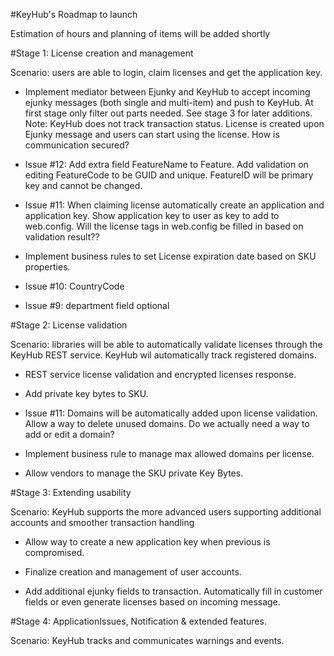 #KeyHub's Roadmap to launch

Estimation of hours and planning of items will be added shortly


#Stage 1: License creation and management

Scenario: users are able to login, claim licenses and get the application key.


* Implement mediator between Ejunky and KeyHub to accept incoming ejunky messages (both single and multi-item) and push to KeyHub. At first stage only filter out parts needed. See stage 3 for later additions. 
Note: KeyHub does not track transaction status. License is created upon Ejunky message and users can start using the license.
How is communication secured?

* Issue #12: Add extra field FeatureName to Feature. Add validation on editing FeatureCode to be GUID and unique. FeatureID will be primary key and cannot be changed.

* Issue #11: When claiming license automatically create an application and application key. Show application key to user as key to add to web.config. Will the license tags in web.config be filled in based on validation result??  

* Implement business rules to set License expiration date based on SKU properties.

* Issue #10: CountryCode

* Issue #9: department field optional


#Stage 2: License validation

Scenario: libraries will be able to automatically validate licenses through the KeyHub REST service. KeyHub wil automatically track registered domains.

* REST service license validation and encrypted licenses response.

* Add private key bytes to SKU.

* Issue #11: Domains will be automatically added upon license validation. Allow a way to delete unused domains. Do we actually need a way to add or edit a domain?

* Implement business rule to manage max allowed domains per license.

* Allow vendors to manage the SKU private Key Bytes.


#Stage 3: Extending usability

Scenario: KeyHub supports the more advanced users supporting additional accounts and smoother transaction handling

* Allow way to create a new application key when previous is compromised.

* Finalize creation and management of user accounts.

* Add additional ejunky fields to transaction. Automatically fill in customer fields or  even generate licenses based on incoming message.


#Stage 4: ApplicationIssues, Notification & extended features.

Scenario: KeyHub tracks and communicates warnings and events.
